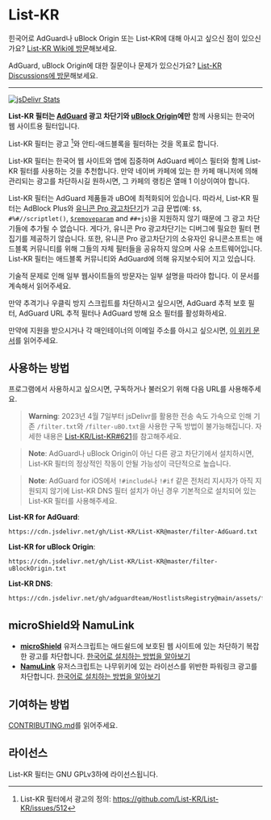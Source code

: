 # List-KR

힌국어로 AdGuard나 uBlock Origin 또는 List-KR에 대해 아시고 싶으신 점이 있으신가요? [List-KR Wiki에 방문](https://github.com/List-KR/List-KR/wiki)해보세요.

AdGuard, uBlock Origin에 대한 질문이나 문제가 있으신가요? [List-KR Discussions에 방문](https://github.com/List-KR/List-KR/discussions)해보세요.

---

[![jsDelivr Stats](https://data.jsdelivr.com/v1/package/gh/List-KR/List-KR/badge)](https://www.jsdelivr.com/package/gh/List-KR/List-KR)

**List-KR 필터는 [AdGuard](https://adguard.com) 광고 차단기와 [uBlock Origin](https://github.com/gorhill/uBlock)에만** 함께 사용되는 한국어 웹 사이트용 필터입니다.

List-KR 필터는 광고 [^1]와 안티-애드블록을 필터하는 것을 목표로 합니다.

List-KR 필터는 한국어 웹 사이트와 앱에 집중하며 AdGuard 베이스 필터와 함께 List-KR 필터를 사용하는 것을 추천합니다.
만약 네이버 카페에 있는 한 카페 매니저에 의해 관리되는 광고를 차단하시길 원하시면, 그 카페의 랭킹은 열매 1 이상이여야 합니다.

List-KR 필터는 AdGuard 제품들과 uBO에 최적화되어 있습니다.
따라서, List-KR 필터는 AdBlock Plus와 [유니콘 Pro 광고차단기](https://getunicorn.app/ko)가 고급 문법(예: `$$`, `#%#//scriptlet()`, [`$removeparam`](https://github.com/gorhill/uBlock/wiki/Static-filter-syntax#removeparam) and `##+js`)을 지원하지 않기 때문에 그 광고 차단기들에 추가될 수 없습니다.
게다가, 유니콘 Pro 광고차단기는 디버그에 필요한 필터 편집기를 제공하기 않습니다.
또한, 유니콘 Pro 광고차단기의 소유자인 유니콘소프트는 애드블록 커뮤니티를 위해 그들의 자체 필터들을 공유하지 않으며 사유 소프트웨어입니다.
List-KR 필터는 애드블록 커뮤니티와 AdGuard에 의해 유지보수되어 지고 있습니다.

기술적 문제로 인해 일부 웹사이트들의 방문자는 일부 설명을 따라야 합니다.
이 문서를 계속해서 읽어주세요.

만약 추격기나 우클릭 방지 스크립트를 차단하시고 싶으시면, AdGuard 추적 보호 필터, AdGuard URL 추적 필터나 AdGuard 방해 요소 필터를 활성화하세요.

만약에 지원을 받으시거나 각 매인테이너의 이메일 주소를 아시고 싶으시면, [이 위키 문서](https://github.com/List-KR/List-KR/wiki/contacts)를 읽어주세요.


[^1]: List-KR 필터에서 광고의 정의: https://github.com/List-KR/List-KR/issues/512

## 사용하는 방법

프로그램에서 사용하시고 싶으시면, 구독하거나 불러오기 위해 다음 URL를 사용해주세요.

> **Warning**: 2023년 4월 7일부터 jsDelivr를 활용한 전송 속도 가속으로 인해 기존 `/filter.txt`와 `/filter-uBO.txt`을 사용한 구독 방법이 불가능해집니다. 자세한 내용은 [List-KR/List-KR#621](https://github.com/List-KR/List-KR/issues/621)를 참고해주세요.

> **Note**: AdGuard나 uBlock Origin이 아닌 다른 광고 차단기에서 설치하시면, List-KR 필터의 정상적인 작동이 안될 가능성이 극단적으로 높습니다.

> **Note**: AdGuard for iOS에서 `!#include`나 `!#if` 같은 전처리 지시자가 아직 지원되지 않기에 List-KR DNS 필터 설치가 아닌 경우 기본적으로 설치되어 있는 List-KR 필터를 사용해주세요.

**List-KR for AdGuard**:
```
https://cdn.jsdelivr.net/gh/List-KR/List-KR@master/filter-AdGuard.txt
```
**List-KR for uBlock Origin**:
```
https://cdn.jsdelivr.net/gh/List-KR/List-KR@master/filter-uBlockOrigin.txt
```
**List-KR DNS**:
```
https://cdn.jsdelivr.net/gh/adguardteam/HostlistsRegistry@main/assets/filter_25.txt
```

## microShield와 NamuLink
- **[microShield](https://github.com/List-KR/microShield)** 유저스크립트는 애드쉴드에 보호된 웹 사이트에 있는 차단하기 복잡한 광고를 차단합니다.
[한국어로 설치하는 방법을 알아보기](https://github.com/List-KR/microShield/blob/main/README.ko.md)
- **[NamuLink](https://github.com/List-KR/NamuLink)** 유저스크립트는 나무위키에 있는 라이선스를 위반한 파워링크 광고를 차단합니다.
[한국어로 설치하는 방법을 알아보기](https://github.com/List-KR/NamuLink/blob/main/README.ko.md)

## 기여하는 방법
[CONTRIBUTING.md](https://github.com/List-KR/List-KR/blob/master/CONTRIBUTING.md)를 읽어주세요.

## 라이선스
List-KR 필터는 GNU GPLv3하에 라이선스됩니다.
